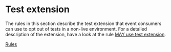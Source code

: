 # Test extension

The rules in this section describe the test extension that event consumers can use to opt out of tests in a non-live environment.
For a detailed description of the extension, have a look at the rule [MAY use test extension](./rules/may-use-test-extension.md).

[<!--RULES-->Rules](./rules)

